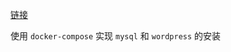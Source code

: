 [链接](https://docker.easydoc.net/doc/81170005/cCewZWoN/AWOEX9XM)

使用 `docker-compose` 实现 `mysql` 和 `wordpress` 的安装